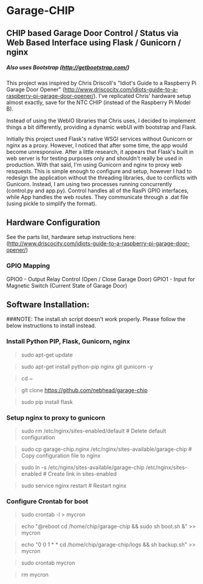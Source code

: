 # Garage-CHIP

## CHIP based Garage Door Control / Status via Web Based Interface using Flask / Gunicorn / nginx
##### Also uses Bootstrap (http://getbootstrap.com/)

This project was inspired by Chris Driscoll's "Idiot's Guide to a Raspberry Pi Garage Door Opener" (http://www.driscocity.com/idiots-guide-to-a-raspberry-pi-garage-door-opener/).  I've replicated Chris' hardware setup almost exactly, save for the NTC CHIP (instead of the Raspberry Pi Model B).  

Instead of using the WebIO libraries that Chris uses, I decided to implement things a bit differently, providing a dynamic webUI with bootstrap and Flask.  

Initially this project used Flask's native WSGI services without Gunicorn or nginx as a proxy.  However, I noticed that after some time, the app would become unresponsive.  After a little research, it appears that Flask's built in web server is for testing purposes only and shouldn't really be used in production.  With that said, I'm using Gunicorn and nginx to proxy web resquests.  This is simple enough to configure and setup, however I had to redesign the application without the threading libraries, due to conflicts with Gunicorn.  Instead, I am using two processes running concurrently (control.py and app.py).  Control handles all of the RasPi GPIO interfaces, while App handles the web routes.  They communicate through a .dat file (using pickle to simplify the format).  

## Hardware Configuration
See the parts list, hardware setup instructions here: (http://www.driscocity.com/idiots-guide-to-a-raspberry-pi-garage-door-opener/)

### GPIO Mapping
GPIO0 - Output Relay Control (Open / Close Garage Door)
GPIO1 - Input for Magnetic Switch (Current State of Garage Door)

## Software Installation:
###NOTE: The install.sh script doesn't work properly.  Please follow the below instructions to install instead.

### Install Python PIP, Flask, Gunicorn, nginx
>sudo apt-get update

>sudo apt-get install python-pip nginx git gunicorn -y

>cd ~

>git clone https://github.com/nebhead/garage-chip

>sudo pip install flask

### Setup nginx to proxy to gunicorn
>sudo rm /etc/nginx/sites-enabled/default # Delete default configuration

>sudo cp garage-chip.nginx /etc/nginx/sites-available/garage-chip # Copy configuration file to nginx

>sudo ln -s /etc/nginx/sites-available/garage-chip /etc/nginx/sites-enabled # Create link in sites-enabled

>sudo service nginx restart # Restart nginx

### Configure Crontab for boot
>sudo crontab -l > mycron

>echo "@reboot cd /home/chip/garage-chip && sudo sh boot.sh &" >> mycron

>echo "0 0 1 * * cd /home/chip/garage-chip/logs && sh backup.sh" >> mycron

>sudo crontab mycron

>rm mycron
